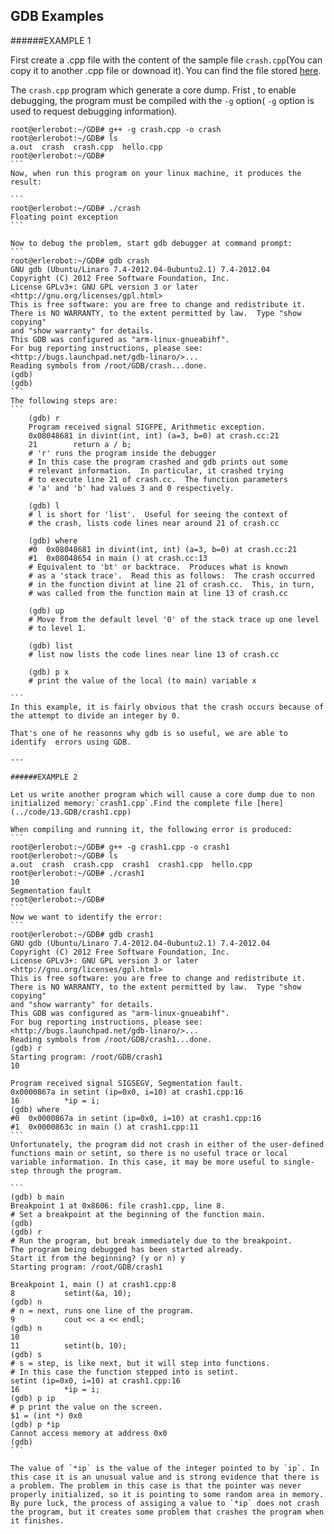## GDB Examples

######EXAMPLE 1

First create a .cpp file with the content of the sample file `crash.cpp`(You can copy it to another .cpp file or downoad it). You can find the file stored [here](../code/13.GDB/crash.cpp).

The `crash.cpp` program which generate a core dump.
Frist , to enable debugging, the program must be compiled with the `-g` option( `-g` option is used to request debugging information).

````
root@erlerobot:~/GDB# g++ -g crash.cpp -o crash
root@erlerobot:~/GDB# ls
a.out  crash  crash.cpp  hello.cpp
root@erlerobot:~/GDB#
```
Now, when run this program on your linux machine, it produces the result:

```
root@erlerobot:~/GDB# ./crash
Floating point exception
```

Now to debug the problem, start gdb debugger at command prompt:
```
root@erlerobot:~/GDB# gdb crash
GNU gdb (Ubuntu/Linaro 7.4-2012.04-0ubuntu2.1) 7.4-2012.04
Copyright (C) 2012 Free Software Foundation, Inc.
License GPLv3+: GNU GPL version 3 or later <http://gnu.org/licenses/gpl.html>
This is free software: you are free to change and redistribute it.
There is NO WARRANTY, to the extent permitted by law.  Type "show copying"
and "show warranty" for details.
This GDB was configured as "arm-linux-gnueabihf".
For bug reporting instructions, please see:
<http://bugs.launchpad.net/gdb-linaro/>...
Reading symbols from /root/GDB/crash...done.
(gdb)
(gdb)
```
The following steps are:
```
    (gdb) r
    Program received signal SIGFPE, Arithmetic exception.
    0x08048681 in divint(int, int) (a=3, b=0) at crash.cc:21
    21        return a / b;
    # 'r' runs the program inside the debugger
    # In this case the program crashed and gdb prints out some
    # relevant information.  In particular, it crashed trying
    # to execute line 21 of crash.cc.  The function parameters
    # 'a' and 'b' had values 3 and 0 respectively.

    (gdb) l
    # l is short for 'list'.  Useful for seeing the context of
    # the crash, lists code lines near around 21 of crash.cc

    (gdb) where
    #0  0x08048681 in divint(int, int) (a=3, b=0) at crash.cc:21
    #1  0x08048654 in main () at crash.cc:13
    # Equivalent to 'bt' or backtrace.  Produces what is known
    # as a 'stack trace'.  Read this as follows:  The crash occurred
    # in the function divint at line 21 of crash.cc.  This, in turn,
    # was called from the function main at line 13 of crash.cc

    (gdb) up
    # Move from the default level '0' of the stack trace up one level
    # to level 1.

    (gdb) list
    # list now lists the code lines near line 13 of crash.cc

    (gdb) p x
    # print the value of the local (to main) variable x

```
In this example, it is fairly obvious that the crash occurs because of the attempt to divide an integer by 0.

That's one of he reasonns why gdb is so useful, we are able to identify  errors using GDB.

---

######EXAMPLE 2

Let us write another program which will cause a core dump due to non initialized memory:`crash1.cpp`.Find the complete file [here](../code/13.GDB/crash1.cpp)

When compiling and running it, the following error is produced:
```
root@erlerobot:~/GDB# g++ -g crash1.cpp -o crash1
root@erlerobot:~/GDB# ls
a.out  crash  crash.cpp  crash1  crash1.cpp  hello.cpp
root@erlerobot:~/GDB# ./crash1
10
Segmentation fault
root@erlerobot:~/GDB#
```
Now we want to identify the error:
```
root@erlerobot:~/GDB# gdb crash1
GNU gdb (Ubuntu/Linaro 7.4-2012.04-0ubuntu2.1) 7.4-2012.04
Copyright (C) 2012 Free Software Foundation, Inc.
License GPLv3+: GNU GPL version 3 or later <http://gnu.org/licenses/gpl.html>
This is free software: you are free to change and redistribute it.
There is NO WARRANTY, to the extent permitted by law.  Type "show copying"
and "show warranty" for details.
This GDB was configured as "arm-linux-gnueabihf".
For bug reporting instructions, please see:
<http://bugs.launchpad.net/gdb-linaro/>...
Reading symbols from /root/GDB/crash1...done.
(gdb) r
Starting program: /root/GDB/crash1
10

Program received signal SIGSEGV, Segmentation fault.
0x0000867a in setint (ip=0x0, i=10) at crash1.cpp:16
16          *ip = i;
(gdb) where
#0  0x0000867a in setint (ip=0x0, i=10) at crash1.cpp:16
#1  0x0000863c in main () at crash1.cpp:11
```
Unfortunately, the program did not crash in either of the user-defined functions main or setint, so there is no useful trace or local variable information. In this case, it may be more useful to single-step through the program.

```
(gdb) b main
Breakpoint 1 at 0x8606: file crash1.cpp, line 8.
# Set a breakpoint at the beginning of the function main.
(gdb)
(gdb) r
# Run the program, but break immediately due to the breakpoint.
The program being debugged has been started already.
Start it from the beginning? (y or n) y
Starting program: /root/GDB/crash1

Breakpoint 1, main () at crash1.cpp:8
8           setint(&a, 10);
(gdb) n
# n = next, runs one line of the program.
9           cout << a << endl;
(gdb) n
10
11          setint(b, 10);
(gdb) s
# s = step, is like next, but it will step into functions.
# In this case the function stepped into is setint.
setint (ip=0x0, i=10) at crash1.cpp:16
16          *ip = i;
(gdb) p ip
# p print the value on the screen.
$1 = (int *) 0x0
(gdb) p *ip
Cannot access memory at address 0x0
(gdb)
```

The value of `*ip` is the value of the integer pointed to by `ip`. In this case it is an unusual value and is strong evidence that there is a problem. The problem in this case is that the pointer was never properly initialized, so it is pointing to some random area in memory. By pure luck, the process of assiging a value to `*ip` does not crash the program, but it creates some problem that crashes the program when it finishes.

